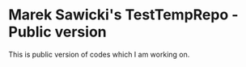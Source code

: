 # Marek Sawicki's TestTempRepo - Public version 

This is public version of codes which I am working on.
